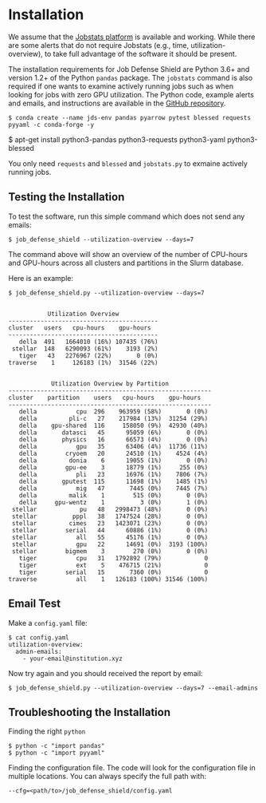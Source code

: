 # Installation

We assume that the [Jobstats platform](https://github.com/PrincetonUniversity/jobstats) is available and working. While there are some alerts
that do not require Jobstats (e.g., time, utilization-overview), to take full advantage of the software it should be present.

The installation requirements for Job Defense Shield are Python 3.6+ and version 1.2+ of the Python `pandas` package. The `jobstats` command is also required if one wants to examine actively running jobs such as when looking for jobs with zero GPU utilization. The Python code, example alerts and emails, and instructions are available in the <a href="https://github.com/PrincetonUniversity/job_defense_shield" target="_blank">GitHub repository</a>.

```
$ conda create --name jds-env pandas pyarrow pytest blessed requests pyyaml -c conda-forge -y
```

$ apt-get install python3-pandas python3-requests python3-yaml python3-blessed

You only need `requests` and `blessed` and `jobstats.py` to exmaine actively
running jobs.

## Testing the Installation

To test the software, run this simple command which does not send any emails:

```
$ job_defense_shield --utilization-overview --days=7
```

The command above will show an overview of the number of CPU-hours and GPU-hours
across all clusters and partitions in the Slurm database.

Here is an example:

```
$ job_defense_shield.py --utilization-overview --days=7


           Utilization Overview           
------------------------------------------
cluster   users   cpu-hours    gpu-hours  
------------------------------------------
   della  491   1664010 (16%) 107435 (76%)
 stellar  148   6290093 (61%)    3193 (2%)
   tiger   43   2276967 (22%)       0 (0%)
traverse    1     126183 (1%)  31546 (22%)


            Utilization Overview by Partition            
---------------------------------------------------------
cluster    partition    users   cpu-hours    gpu-hours  
---------------------------------------------------------
   della           cpu  296    963959 (58%)       0 (0%)
   della         pli-c   27    217984 (13%)  31254 (29%)
   della    gpu-shared  116     158050 (9%)  42930 (40%)
   della       datasci   45      95059 (6%)       0 (0%)
   della       physics   16      66573 (4%)       0 (0%)
   della           gpu   35      63406 (4%)  11736 (11%)
   della        cryoem   20      24510 (1%)    4524 (4%)
   della         donia    6      19055 (1%)       0 (0%)
   della        gpu-ee    3      18779 (1%)     255 (0%)
   della           pli   23      16976 (1%)    7806 (7%)
   della       gputest  115      11698 (1%)    1485 (1%)
   della           mig   47       7445 (0%)    7445 (7%)
   della         malik    1        515 (0%)       0 (0%)
   della     gpu-wentz    1          3 (0%)       1 (0%)
 stellar            pu   48   2998473 (48%)       0 (0%)
 stellar          pppl   38   1747524 (28%)       0 (0%)
 stellar         cimes   23   1423071 (23%)       0 (0%)
 stellar        serial   44      60886 (1%)       0 (0%)
 stellar           all   55      45176 (1%)       0 (0%)
 stellar           gpu   22      14691 (0%)  3193 (100%)
 stellar        bigmem    3        270 (0%)       0 (0%)
   tiger           cpu   31   1792892 (79%)            0
   tiger           ext    5    476715 (21%)            0
   tiger        serial   15       7360 (0%)            0
traverse           all    1   126183 (100%) 31546 (100%)
```

## Email Test

Make a `config.yaml` file:

```
$ cat config.yaml
utilization-overview:
  admin-emails:
    - your-email@institution.xyz
```

Now try again and you should received the report by email:

```
$ job_defense_shield.py --utilization-overview --days=7 --email-admins
```


## Troubleshooting the Installation

Finding the right `python`

```
$ python -c "import pandas"
$ python -c "import pyyaml"
```

Finding the configuration file. The code will look for the configuration file in multiple
locations. You can always specify the full path with:

```
--cfg=<path/to>/job_defense_shield/config.yaml
```
 
